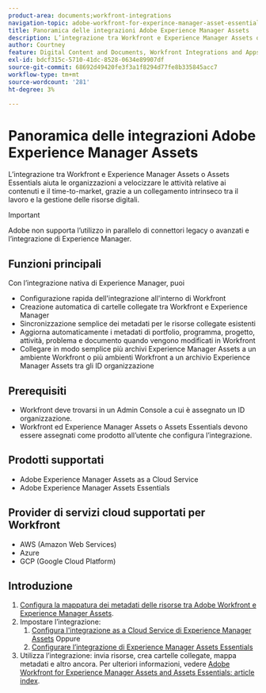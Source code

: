 ```yaml
---
product-area: documents;workfront-integrations
navigation-topic: adobe-workfront-for-experince-manager-asset-essentials
title: Panoramica delle integrazioni Adobe Experience Manager Assets
description: L’integrazione tra Workfront e Experience Manager Assets o Assets Essentials consente alle organizzazioni di velocizzare le attività relative ai contenuti e il time-to-market, grazie a un collegamento intrinseco tra il lavoro e la gestione delle risorse digitali.
author: Courtney
feature: Digital Content and Documents, Workfront Integrations and Apps
exl-id: bdcf315c-5710-41dc-8528-0634e89907df
source-git-commit: 68692d49420fe3f3a1f8294d77fe8b335845acc7
workflow-type: tm+mt
source-wordcount: '281'
ht-degree: 3%

---
```


# Panoramica delle integrazioni Adobe Experience Manager Assets

<!-- Audited: 12/2023 -->

L’integrazione tra Workfront e Experience Manager Assets o Assets Essentials aiuta le organizzazioni a velocizzare le attività relative ai contenuti e il time-to-market, grazie a un collegamento intrinseco tra il lavoro e la gestione delle risorse digitali.

>[!IMPORTANT]
>
>Adobe non supporta l’utilizzo in parallelo di connettori legacy o avanzati e l’integrazione di Experience Manager.

## Funzioni principali

Con l’integrazione nativa di Experience Manager, puoi

* Configurazione rapida dell&#39;integrazione all&#39;interno di Workfront
* Creazione automatica di cartelle collegate tra Workfront e Experience Manager
* Sincronizzazione semplice dei metadati per le risorse collegate esistenti
* Aggiorna automaticamente i metadati di portfolio, programma, progetto, attività, problema e documento quando vengono modificati in Workfront
* Collegare in modo semplice più archivi Experience Manager Assets a un ambiente Workfront o più ambienti Workfront a un archivio Experience Manager Assets tra gli ID organizzazione


## Prerequisiti

* Workfront deve trovarsi in un Admin Console a cui è assegnato un ID organizzazione.
* Workfront ed Experience Manager Assets o Assets Essentials devono essere assegnati come prodotto all’utente che configura l’integrazione.


## Prodotti supportati

* Adobe Experience Manager Assets as a Cloud Service
* Adobe Experience Manager Assets Essentials

## Provider di servizi cloud supportati per Workfront

* AWS (Amazon Web Services)
* Azure
* GCP (Google Cloud Platform)


## Introduzione

1. [Configura la mappatura dei metadati delle risorse tra Adobe Workfront e Experience Manager Assets](https://experienceleague.adobe.com/docs/experience-manager-cloud-service/content/assets/integrations/configure-asset-metadata-mapping.html?lang=en).
1. Impostare l’integrazione:
   1. [Configura l&#39;integrazione as a Cloud Service di Experience Manager Assets](/help/quicksilver/administration-and-setup/configure-integrations/configure-aacs-integration.md)
Oppure
   1. [Configurare l’integrazione di Experience Manager Assets Essentials](/help/quicksilver/documents/adobe-workfront-for-experience-manager-assets-essentials/setup-asset-essentials.md)
1. Utilizza l’integrazione: invia risorse, crea cartelle collegate, mappa metadati e altro ancora. Per ulteriori informazioni, vedere [Adobe Workfront for Experience Manager Assets and Assets Essentials: article index](/help/quicksilver/documents/adobe-workfront-for-experience-manager-assets-essentials/workfront-for-aem-asset-essentials.md).

